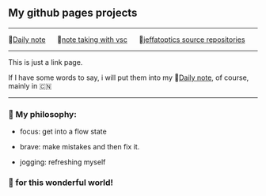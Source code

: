 ## My github pages projects

---

🔗[Daily note](https://jeffatoptics.github.io/jeffblog) &nbsp;&nbsp;&nbsp;&nbsp; 🔗[note taking with vsc](https://jeffatoptics.github.io/zhihu)  &nbsp;&nbsp;&nbsp;&nbsp; 🔗[jeffatoptics source repositories](https://github.com/jeffatoptics?tab=repositories&q=&type=source&language=&sort=)

---

This is just a link page.


If I have some words to say, i will put them into my 🔗[Daily note](https://jeffatoptics.github.io/jeffblog), of course, mainly in 🇨🇳

---

### 📖 My philosophy:

- focus: get into a flow state

- brave: make mistakes and then fix it.

- jogging: refreshing myself

### 🍻 for this wonderful world!
